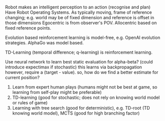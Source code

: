 <!-- SPDX-License-Identifier: zlib-acknowledgement -->
Robot makes an intelligent perception to an action (recognise and plan)
Have Robot Operating Systems.
As typically moving, frame of reference changing; e.g. world may be of fixed dimension and reference is offset in those dimensions
Egocentric is from observer's POV. Allocentric based on fixed reference points. 

Evolution based reinforcement learning is model-free, e.g. OpenAI evolution strategies.
AlphaGo was model based.

TD-Learning (temporal difference; q-learning) is reinforcement learning.

Use neural network to learn best static evaluation for alpha-beta? (could introduce expectimax if stochastic)
this learns via backpropagation
however, require a (target - value). so, how do we find a better estimate for current position?
  1. Learn from expert human plays (humans might not be best at game, so learning from self-play might be preferable)
  2. TD-learning (good for stochastic; does not rely on knowing world model or rules of game)
  3. Learning with tree search (good for deterministic), e.g. TD-root (TD knowing world model), MCTS (good for high branching factor) 
